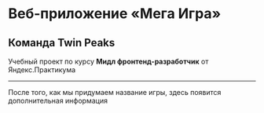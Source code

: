 # Веб-приложение «Мега Игра»
## Команда Twin Peaks
Учебный проект по курсу **Мидл фронтенд-разработчик** от Яндекс.Практикума

---

После того, как мы придумаем название игры, здесь появится дополнительная информация
